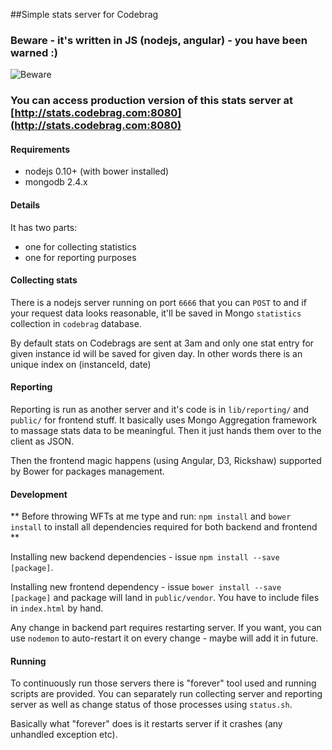 ##Simple stats server for Codebrag

### Beware - it's written in JS (nodejs, angular) - you have been warned :)

![Beware](http://ecx.images-amazon.com/images/I/41Z6n%2BjZcKL._SL500_AA300_.jpg)

### You can access production version of this stats server at [http://stats.codebrag.com:8080](http://stats.codebrag.com:8080)

#### Requirements
- nodejs 0.10+ (with bower installed)
- mongodb 2.4.x

#### Details

It has two parts:

- one for collecting statistics 
- one for reporting purposes


#### Collecting stats
There is a nodejs server running on port `6666` that you can `POST` to and if your request data looks reasonable, it'll be saved in Mongo `statistics` collection in `codebrag` database. 

By default stats on Codebrags are sent at 3am and only one stat entry for given instance id will be saved for given day. In other words there is an unique index on (instanceId, date)

#### Reporting
Reporting is run as another server and it's code is in `lib/reporting/` and `public/` for frontend stuff. It basically uses Mongo Aggregation framework to massage stats data to be meaningful. Then it just hands them over to the client as JSON.

Then the frontend magic happens (using Angular, D3, Rickshaw) supported by Bower for packages management.

#### Development

** Before throwing WFTs at me type and run: `npm install` and `bower install` to install all dependencies required for both backend and frontend ** 

Installing new backend dependencies - issue `npm install --save [package]`.

Installing new frontend dependency - issue `bower install --save [package]` and package will land in `public/vendor`. You have to include files in `index.html` by hand.

Any change in backend part requires restarting server. If you want, you can use `nodemon` to auto-restart it on every change - maybe will add it in future.

#### Running

To continuously run those servers there is "forever" tool used and running scripts are provided. You can separately run collecting server and reporting server as well as change status of those processes using `status.sh`.

Basically what "forever" does is it restarts server if it crashes (any unhandled exception etc).